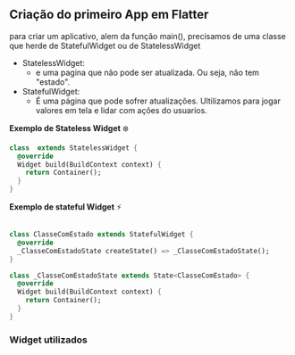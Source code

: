 ## Criação do primeiro App em Flatter

para criar um aplicativo, alem da função main(),  precisamos de uma classe que herde de StatefulWidget ou de StatelessWidget

 - StatelessWidget:
   - e uma pagina que não pode ser atualizada. Ou seja, não tem "estado".
 - StatefulWidget:
   - É uma página que pode sofrer atualizações. Ultilizamos para jogar valores em tela e lidar com ações do usuarios.
   
**Exemplo de Stateless Widget** ❄️

```dart 
class  extends StatelessWidget {
  @override
  Widget build(BuildContext context) {
    return Container();
  }
}
```

**Exemplo de stateful Widget** ⚡️

```dart

class ClasseComEstado extends StatefulWidget {
  @override
  _ClasseComEstadoState createState() => _ClasseComEstadoState();
}

class _ClasseComEstadoState extends State<ClasseComEstado> {
  @override
  Widget build(BuildContext context) {
    return Container();
  }
}
```

### Widget utilizados

